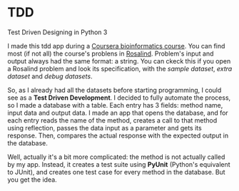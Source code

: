 # TDD
Test Driven Designing in Python 3

I made this tdd app during a [Coursera bioinformatics course](https://en.coursera.org/specializations/bioinformatics). You can find most (if not all) the course's problens in [Rosalind](http://rosalind.info/problems/list-view/?location=bioinformatics-textbook-track). Problem's input and output always had the same format: a string. You can ckeck this if you open a Rosalind problem and look its specification, with the *sample dataset*, *extra dataset* and *debug datasets*.


So, as I already had all the datasets before starting programming, I could see as a **Test Driven Development**. I decided to fully automate the process, so I made a database with a table. Each entry has 3 fields: method name, input data and output data. I made an app that opens the database, and for each entry reads the name of the method, creates a call to that method using reflection, passes the data input as a parameter and gets its response. Then, compares the actual response with the expected output in the database.

Well, actually it's a bit more complicated: the method is not actually called by my app. Instead, it creates a test suite using **PyUnit** (Python's equivalent to JUnit), and creates one test case for every method in the database. But you get the idea.
